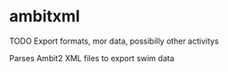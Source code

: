 ambitxml
========

TODO Export formats, mor data, possibilly other activitys

Parses Ambit2 XML files to export swim data
